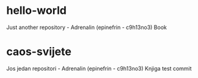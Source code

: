 # hello-world
Just another repository - Adrenalin (epinefrin - c9h13no3) Book 
# caos-svijete
Jos jedan repositori - Adrenalin (epinefrin - c9h13no3) Knjiga
test commit
